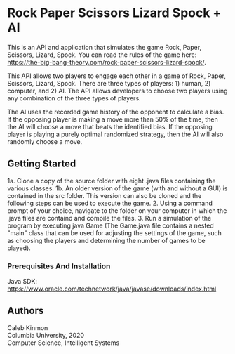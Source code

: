 # Rock Paper Scissors Lizard Spock + AI

This is an API and application that simulates the game Rock, Paper, Scissors, Lizard, Spock. You can read the rules of the game here: https://the-big-bang-theory.com/rock-paper-scissors-lizard-spock/.

This API allows two players to engage each other in a game of Rock, Paper, Scissors, Lizard, Spock. There are three types of players: 1) human, 2) computer, and 2) AI. The API allows developers to choose two players using any combination of the three types of players. 

The AI uses the recorded game history of the opponent to calculate a bias. If the opposing player is making a move more than 50% of the time, then the AI will choose a move that beats the identified bias. If the opposing player is playing a purely optimal randomized strategy, then the AI will also randomly choose a move.

## Getting Started

1a. Clone a copy of the source folder with eight .java files containing the various classes.
1b. An older version of the game (with and without a GUI) is contained in the src folder. This version can also be cloned and the following steps can be used to execute the game. 
2. Using a command prompt of your choice, navigate to the folder on your computer in which the .java files are containd and   compile the files.
3. Run a simulation of the program by executing java Game (The Game.java file contains a nested "main" class that can be used for adjusting the settings of the game, such as choosing the players and determining the number of games to be played). 

### Prerequisites And Installation

Java SDK:  https://www.oracle.com/technetwork/java/javase/downloads/index.html

## Authors

Caleb Kinmon  
Columbia University, 2020  
Computer Science, Intelligent Systems
